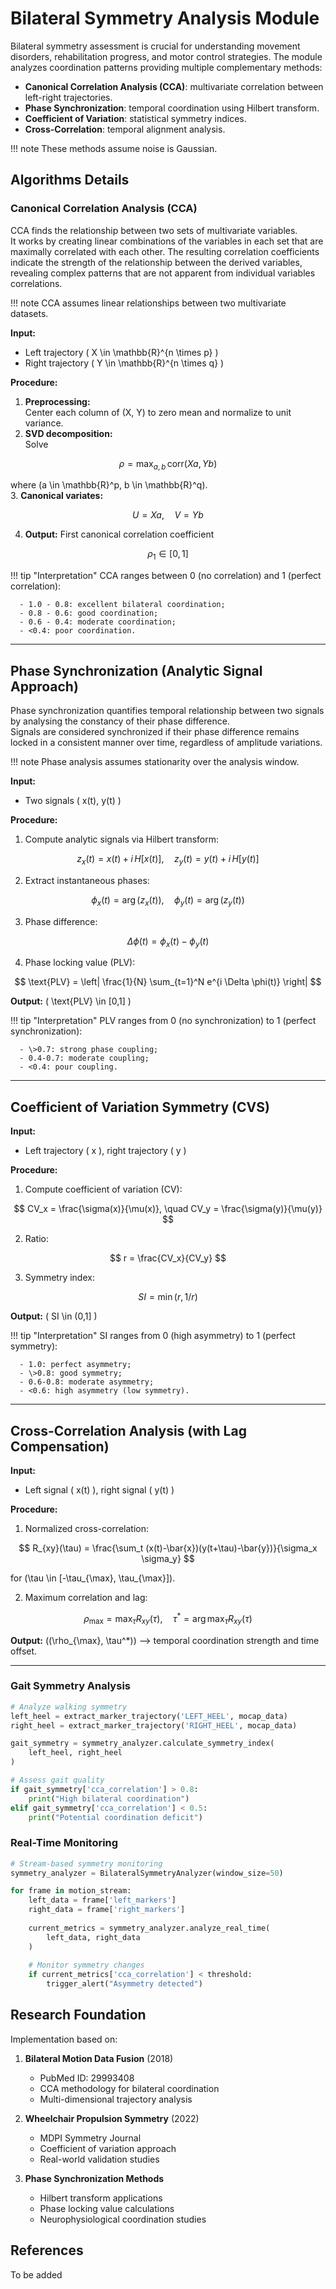 # Bilateral Symmetry Analysis Module

Bilateral symmetry assessment is crucial for understanding movement disorders, rehabilitation progress, and motor control strategies.
The module analyzes coordination patterns providing multiple complementary methods:

- **Canonical Correlation Analysis (CCA)**: multivariate correlation between left-right trajectories.
- **Phase Synchronization**: temporal coordination using Hilbert transform.
- **Coefficient of Variation**: statistical symmetry indices.
- **Cross-Correlation**: temporal alignment analysis.

!!! note
     These methods assume noise is Gaussian.

## Algorithms Details

### Canonical Correlation Analysis (CCA)

CCA finds the relationship between two sets of multivariate variables.  
It works by creating linear combinations of the variables in each set that are maximally correlated with each other.
The resulting correlation coefficients indicate the strength of the relationship between the derived variables,
revealing complex patterns that are not apparent from individual variables correlations.

!!! note
      CCA assumes linear relationships between two multivariate datasets.

**Input:**  
- Left trajectory \( X \in \mathbb{R}^{n \times p} \)  
- Right trajectory \( Y \in \mathbb{R}^{n \times q} \)  

**Procedure:**  
1. **Preprocessing:**  
   Center each column of \(X, Y\) to zero mean and normalize to unit variance.  
2. **SVD decomposition:**  
   Solve

$$
\rho = \max_{a, b} \, \text{corr}(Xa, Yb)
$$  

   where \(a \in \mathbb{R}^p, b \in \mathbb{R}^q\).  
3. **Canonical variates:**  
   
$$
U = Xa, \quad V = Yb
$$  

4. **Output:** First canonical correlation coefficient  
   
$$
\rho_1 \in [0,1]
$$  

!!! tip "Interpretation"
      CCA ranges between 0 (no correlation) and 1 (perfect correlation):

      - 1.0 - 0.8: excellent bilateral coordination;
      - 0.8 - 0.6: good coordination;
      - 0.6 - 0.4: moderate coordination;
      - <0.4: poor coordination.

---

## Phase Synchronization (Analytic Signal Approach)
Phase synchronization quantifies temporal relationship between two signals by analysing the constancy of their phase difference.  
Signals are considered synchronized if their phase difference remains locked in a consistent manner over time, regardless of amplitude variations.

!!! note
      Phase analysis assumes stationarity over the analysis window.

**Input:**  
- Two signals \( x(t), y(t) \)  

**Procedure:**  
1. Compute analytic signals via Hilbert transform:  
   
$$
z_x(t) = x(t) + i \, H[x(t)], \quad z_y(t) = y(t) + i \, H[y(t)]
$$  

2. Extract instantaneous phases:  

$$
\phi_x(t) = \arg(z_x(t)), \quad \phi_y(t) = \arg(z_y(t))
$$

3. Phase difference:  

$$
\Delta \phi(t) = \phi_x(t) - \phi_y(t)
$$

4. Phase locking value (PLV):  

$$
\text{PLV} = \left| \frac{1}{N} \sum_{t=1}^N e^{i \Delta \phi(t)} \right|
$$  

**Output:** \( \text{PLV} \in [0,1] \)

!!! tip "Interpretation" 
      PLV ranges from 0 (no synchronization) to 1 (perfect synchronization):
      
      - \>0.7: strong phase coupling;
      - 0.4-0.7: moderate coupling;
      - <0.4: pour coupling.

---

## Coefficient of Variation Symmetry (CVS)

**Input:**  
- Left trajectory \( x \), right trajectory \( y \)  

**Procedure:**  
1. Compute coefficient of variation (CV):  
   
$$
CV_x = \frac{\sigma(x)}{\mu(x)}, \quad CV_y = \frac{\sigma(y)}{\mu(y)}
$$  

2. Ratio:  
 
$$
r = \frac{CV_x}{CV_y}
$$  

3. Symmetry index:  
   
$$
SI = \min(r, 1/r)
$$  

**Output:** \( SI \in (0,1] \)

!!! tip "Interpretation"
      SI ranges from 0 (high asymmetry) to 1 (perfect symmetry):
      
      - 1.0: perfect asymmetry;
      - \>0.8: good symmetry;
      - 0.6-0.8: moderate asymmetry;
      - <0.6: high asymmetry (low symmetry).

---

## Cross-Correlation Analysis (with Lag Compensation)

**Input:**  
- Left signal \( x(t) \), right signal \( y(t) \)  

**Procedure:**  
1. Normalized cross-correlation:  
   
$$
R_{xy}(\tau) = \frac{\sum_t (x(t)-\bar{x})(y(t+\tau)-\bar{y})}{\sigma_x \sigma_y}
$$  

   for \(\tau \in [-\tau_{\max}, \tau_{\max}]\).  

2. Maximum correlation and lag:  
 
$$
\rho_{\max} = \max_\tau R_{xy}(\tau), \quad \tau^* = \arg\max_\tau R_{xy}(\tau)
$$  

**Output:** \((\rho_{\max}, \tau^*)\) --> temporal coordination strength and time offset.  

---

### Gait Symmetry Analysis

```python
# Analyze walking symmetry
left_heel = extract_marker_trajectory('LEFT_HEEL', mocap_data)
right_heel = extract_marker_trajectory('RIGHT_HEEL', mocap_data)

gait_symmetry = symmetry_analyzer.calculate_symmetry_index(
    left_heel, right_heel
)

# Assess gait quality
if gait_symmetry['cca_correlation'] > 0.8:
    print("High bilateral coordination")
elif gait_symmetry['cca_correlation'] < 0.5:
    print("Potential coordination deficit")
```

### Real-Time Monitoring

```python
# Stream-based symmetry monitoring
symmetry_analyzer = BilateralSymmetryAnalyzer(window_size=50)

for frame in motion_stream:
    left_data = frame['left_markers']
    right_data = frame['right_markers']
    
    current_metrics = symmetry_analyzer.analyze_real_time(
        left_data, right_data
    )
    
    # Monitor symmetry changes
    if current_metrics['cca_correlation'] < threshold:
        trigger_alert("Asymmetry detected")
```

 ## Research Foundation

Implementation based on:

1. **Bilateral Motion Data Fusion** (2018)
   - PubMed ID: 29993408
   - CCA methodology for bilateral coordination
   - Multi-dimensional trajectory analysis

2. **Wheelchair Propulsion Symmetry** (2022)
   - MDPI Symmetry Journal
   - Coefficient of variation approach
   - Real-world validation studies

3. **Phase Synchronization Methods**
   - Hilbert transform applications
   - Phase locking value calculations
   - Neurophysiological coordination studies

## References

To be added